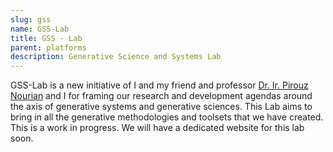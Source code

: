 ```yaml
---
slug: gss
name: GSS-Lab
title: GSS - Lab
parent: platforms
description: Generative Science and Systems Lab
---
```


GSS-Lab is a new initiative of I and my friend and professor [Dr. Ir. Pirouz Nourian](https://sites.google.com/site/pirouznourian/about-me?authuser=0) and I for framing our research and development agendas around the axis of generative systems and generative sciences. This Lab aims to bring in all the generative methodologies and toolsets that we have created. This is a work in progress. We will have a dedicated website for this lab soon.
